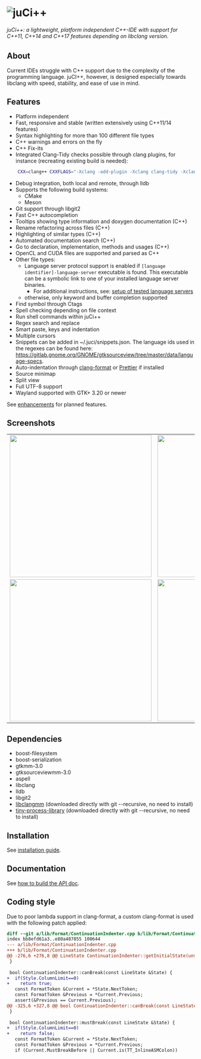 # <img alt="juCi++" src="share/juci.png" />

###### juCi++: a lightweight, platform independent C++-IDE with support for C++11, C++14 and C++17 features depending on libclang version.
<!--<img src="https://gitlab.com/cppit/jucipp/raw/master/docs/images/screenshot3.png"/>-->
## About
Current IDEs struggle with C++ support due to the complexity of
the programming language. juCI++, however, is designed especially 
towards libclang with speed, stability, and ease of use in mind. 

## Features
* Platform independent
* Fast, responsive and stable (written extensively using C++11/14 features)
* Syntax highlighting for more than 100 different file types
* C++ warnings and errors on the fly
* C++ Fix-its
* Integrated Clang-Tidy checks possible through clang plugins, for instance (recreating existing build is needed): 

```sh
    CXX=clang++ CXXFLAGS="-Xclang -add-plugin -Xclang clang-tidy -Xclang -plugin-arg-clang-tidy -Xclang -checks='-*, clang-analyzer-core.*'" juci [project-path]
```

* Debug integration, both local and remote, through lldb
* Supports the following build systems:
    * CMake
    * Meson
* Git support through libgit2
* Fast C++ autocompletion
* Tooltips showing type information and doxygen documentation (C++)
* Rename refactoring across files (C++)
* Highlighting of similar types (C++)
* Automated documentation search (C++)
* Go to declaration, implementation, methods and usages (C++)
* OpenCL and CUDA files are supported and parsed as C++
* Other file types:
    * Language server protocol support is enabled if `[language identifier]-language-server` executable is found. This executable can be a symbolic link to one of your installed language server binaries.
        * For additional instructions, see: [setup of tested language servers](docs/language_servers.md)
    * otherwise, only keyword and buffer completion supported
* Find symbol through Ctags
* Spell checking depending on file context
* Run shell commands within juCi++
* Regex search and replace
* Smart paste, keys and indentation
* Multiple cursors
* Snippets can be added in ~/.juci/snippets.json. The language ids used in the regexes can be found here: https://gitlab.gnome.org/GNOME/gtksourceview/tree/master/data/language-specs.
* Auto-indentation through [clang-format](http://clang.llvm.org/docs/ClangFormat.html) or [Prettier](https://github.com/prettier/prettier) if installed
* Source minimap
* Split view
* Full UTF-8 support
* Wayland supported with GTK+ 3.20 or newer

See [enhancements](https://gitlab.com/cppit/jucipp/issues?scope=all&state=opened&label_name[]=enhancement) for planned features.

## Screenshots
<table border="0">
<tr>
<td><img src="https://gitlab.com/cppit/jucipp/raw/master/docs/images/screenshot1c.png" width="380"/></td>
<td><img src="https://gitlab.com/cppit/jucipp/raw/master/docs/images/screenshot2c.png" width="380"/></td>
</tr><tr>
<td><img src="https://gitlab.com/cppit/jucipp/raw/master/docs/images/screenshot3c.png" width="380"/></td>
<td><img src="https://gitlab.com/cppit/jucipp/raw/master/docs/images/screenshot4b.png" width="380"/></td>
</tr>
</table>

## Dependencies
* boost-filesystem
* boost-serialization
* gtkmm-3.0
* gtksourceviewmm-3.0
* aspell
* libclang
* lldb
* libgit2
* [libclangmm](http://gitlab.com/cppit/libclangmm/) (downloaded directly with git --recursive, no need to install)
* [tiny-process-library](http://gitlab.com/eidheim/tiny-process-library/) (downloaded directly with git --recursive, no need to install)

## Installation
See [installation guide](docs/install.md).

## Documentation
See [how to build the API doc](docs/api.md).

## Coding style
Due to poor lambda support in clang-format, a custom clang-format is used with the following patch applied:
```diff
diff --git a/lib/Format/ContinuationIndenter.cpp b/lib/Format/ContinuationIndenter.cpp
index bb8efd61a3..e80a487055 100644
--- a/lib/Format/ContinuationIndenter.cpp
+++ b/lib/Format/ContinuationIndenter.cpp
@@ -276,6 +276,8 @@ LineState ContinuationIndenter::getInitialState(unsigned FirstIndent,
 }
 
 bool ContinuationIndenter::canBreak(const LineState &State) {
+  if(Style.ColumnLimit==0)
+    return true;
   const FormatToken &Current = *State.NextToken;
   const FormatToken &Previous = *Current.Previous;
   assert(&Previous == Current.Previous);
@@ -325,6 +327,8 @@ bool ContinuationIndenter::canBreak(const LineState &State) {
 }
 
 bool ContinuationIndenter::mustBreak(const LineState &State) {
+  if(Style.ColumnLimit==0)
+    return false;
   const FormatToken &Current = *State.NextToken;
   const FormatToken &Previous = *Current.Previous;
   if (Current.MustBreakBefore || Current.is(TT_InlineASMColon))
```
